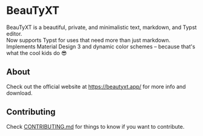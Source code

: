 # BeauTyXT

BeauTyXT is a beautiful, private, and minimalistic text, markdown, and Typst editor.\
Now supports Typst for uses that need more than just markdown.\
Implements Material Design 3 and dynamic color schemes – because that's what the cool kids do 😎

## About

Check out the official website at https://beautyxt.app/ for more info and download.

## Contributing

Check [CONTRIBUTING.md](https://github.com/soupslurpr/BeauTyXT/blob/master/CONTRIBUTING.md) for things to know
if you want to contribute.